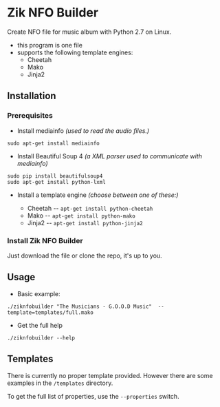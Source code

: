 # Zik NFO Builder

Create NFO file for music album with Python 2.7 on Linux.

* this program is one file
* supports the following template engines:
  * Cheetah
  * Mako
  * Jinja2

## Installation

### Prerequisites

* Install mediainfo
*(used to read the audio files.)*
```
sudo apt-get install mediainfo
```
* Install Beautiful Soup 4
*(a XML parser used to communicate with mediainfo)*
```
sudo pip install beautifulsoup4 
sudo apt-get install python-lxml
```
* Install a template engine
*(choose between one of these:)*

  * Cheetah -- `apt-get install python-cheetah`
  * Mako -- `apt-get install python-mako`
  * Jinja2 -- `apt-get install python-jinja2`

### Install Zik NFO Builder

Just download the file or clone the repo, it's up to you.

## Usage

* Basic example: 
```
./ziknfobuilder "The Musicians - G.O.O.D Music"  --template=templates/full.mako
```
* Get the full help
```
./ziknfobuilder --help
```

## Templates

There is currently no proper template provided. However there are some examples in the `/templates` directory.

To get the full list of properties, use the `--properties` switch.
